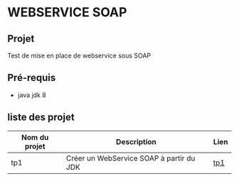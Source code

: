 # WEBSERVICE SOAP

## Projet

Test de mise en place de webservice sous SOAP

## Pré-requis
* java jdk 8

## liste des projet

Nom du projet | Description | Lien
---|---|----
tp1|Créer un WebService SOAP à partir du JDK| [tp1](https://github.com/asemin08/WebServicesSOAP)
